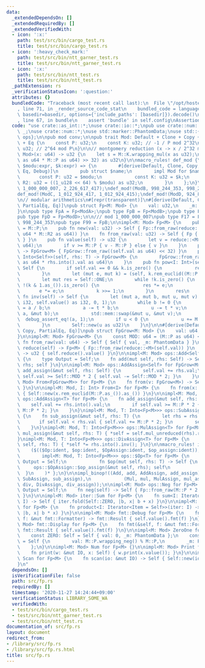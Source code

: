 ```yaml
---
data:
  _extendedDependsOn: []
  _extendedRequiredBy: []
  _extendedVerifiedWith:
  - icon: ':x:'
    path: test/src/bin/cargo_test.rs
    title: test/src/bin/cargo_test.rs
  - icon: ':heavy_check_mark:'
    path: test/src/bin/ntt_garner_test.rs
    title: test/src/bin/ntt_garner_test.rs
  - icon: ':x:'
    path: test/src/bin/ntt_test.rs
    title: test/src/bin/ntt_test.rs
  _pathExtension: rs
  _verificationStatusIcon: ':question:'
  attributes: {}
  bundledCode: "Traceback (most recent call last):\n  File \"/opt/hostedtoolcache/Python/3.9.0/x64/lib/python3.9/site-packages/onlinejudge_verify/documentation/build.py\"\
    , line 71, in _render_source_code_stat\n    bundled_code = language.bundle(stat.path,\
    \ basedir=basedir, options={'include_paths': [basedir]}).decode()\n  File \"/opt/hostedtoolcache/Python/3.9.0/x64/lib/python3.9/site-packages/onlinejudge_verify/languages/user_defined.py\"\
    , line 67, in bundle\n    assert 'bundle' in self.config\nAssertionError\n"
  code: "use crate::as_int::*;\nuse crate::io::*;\npub use crate::num::ZeroOne as\
    \ _;\nuse crate::num::*;\nuse std::marker::PhantomData;\nuse std::{fmt, iter,\
    \ ops};\n\npub mod conv;\n\npub trait Mod: Default + Clone + Copy + PartialEq\
    \ + Eq {\n    const P: u32;\n    const K: u32; // -1 / P mod 2^32\n    const R2:\
    \ u32; // 2^64 mod P\n}\n\n// montgomery reduction (x -> x / 2^32 mod P)\nfn reduce<M:\
    \ Mod>(x: u64) -> u32 {\n    let s = M::K.wrapping_mul(x as u32);\n    ((x + s\
    \ as u64 * M::P as u64) >> 32) as u32\n}\n\nmacro_rules! def_mod {\n    ($name:ident,\
    \ $modu:expr, $k:expr) => {\n        #[derive(Default, Clone, Copy, PartialEq,\
    \ Eq, Debug)]\n        pub struct $name;\n        impl Mod for $name {\n     \
    \       const P: u32 = $modu;\n            const K: u32 = $k;\n            const\
    \ R2: u32 = ((1_u128 << 64) % $modu) as u32;\n        }\n    };\n}\n\ndef_mod!(ModA,\
    \ 1_000_000_007, 2_226_617_417);\ndef_mod!(ModB, 998_244_353, 998_244_351);\n\
    def_mod!(ModC, 1_012_924_417, 1_012_924_415);\ndef_mod!(ModD, 924_844_033, 924_844_031);\n\
    \n// modular arithmetics\n#[repr(transparent)]\n#[derive(Default, Clone, Copy,\
    \ PartialEq, Eq)]\npub struct Fp<M: Mod> {\n    val: u32,\n    _m: PhantomData<M>,\n\
    }\n\npub type FpA = Fp<ModA>;\npub type FpB = Fp<ModB>;\npub type FpC = Fp<ModC>;\n\
    pub type FpD = Fp<ModD>;\n\n/// mod 1_000_000_007\npub type F17 = FpA;\n/// mod\
    \ 998_244_353\npub type F99 = FpB;\n\nimpl<M: Mod> Fp<M> {\n    pub const P: u32\
    \ = M::P;\n    pub fn new(val: u32) -> Self { Fp::from_raw(reduce::<M>(val as\
    \ u64 * M::R2 as u64)) }\n    fn from_raw(val: u32) -> Self { Fp { val, _m: PhantomData\
    \ } }\n    pub fn value(self) -> u32 {\n        let v = reduce::<M>(self.val as\
    \ u64);\n        if v >= M::P { v - M::P } else { v }\n    }\n    pub fn grow(self)\
    \ -> FpGrow<M> { FpGrow::from_raw((self.val as u64) << 32) }\n    pub fn mul_unreduced<T:\
    \ Into<Self>>(self, rhs: T) -> FpGrow<M> {\n        FpGrow::from_raw(self.val\
    \ as u64 * rhs.into().val as u64)\n    }\n    pub fn pow<I: Int>(self, k: I) ->\
    \ Self {\n        if self.val == 0 && k.is_zero() {\n            return Self::new(1);\n\
    \        }\n        let (mut e, mut k) = (self, k.rem_euclid((M::P - 1).as_()));\n\
    \        let mut res = Self::ONE;\n        while !k.is_zero() {\n            if\
    \ !(k & 1.as_()).is_zero() {\n                res *= e;\n            }\n     \
    \       e *= e;\n            k >>= 1;\n        }\n        res\n    }\n    pub\
    \ fn inv(self) -> Self {\n        let (mut a, mut b, mut u, mut v) = (M::P as\
    \ i32, self.value() as i32, 0, 1);\n        while b != 0 {\n            let t\
    \ = a / b;\n            a -= t * b;\n            u -= t * v;\n            std::mem::swap(&mut\
    \ a, &mut b);\n            std::mem::swap(&mut u, &mut v);\n        }\n      \
    \  debug_assert_eq!(a, 1);\n        if u < 0 {\n            u += M::P as i32;\n\
    \        }\n        Self::new(u as u32)\n    }\n}\n\n#[derive(Default, Clone,\
    \ Copy, PartialEq, Eq)]\npub struct FpGrow<M: Mod> {\n    val: u64,\n    _m: PhantomData<M>,\n\
    }\n\nimpl<M: Mod> FpGrow<M> {\n    const MOD: u64 = (M::P as u64) << 32;\n   \
    \ fn from_raw(val: u64) -> Self { Self { val, _m: PhantomData } }\n    pub fn\
    \ reduce(self) -> Fp<M> { Fp::from_raw(reduce::<M>(self.val)) }\n    pub fn value(self)\
    \ -> u32 { self.reduce().value() }\n}\n\nimpl<M: Mod> ops::Add<Self> for FpGrow<M>\
    \ {\n    type Output = Self;\n    fn add(mut self, rhs: Self) -> Self { self +=\
    \ rhs; self }\n}\n\nimpl<M: Mod> ops::AddAssign<Self> for FpGrow<M> {\n    fn\
    \ add_assign(&mut self, rhs: Self) {\n        self.val += rhs.val;\n        if\
    \ self.val >= Self::MOD * 2 { self.val -= Self::MOD * 2; }\n    }\n}\n\nimpl<M:\
    \ Mod> From<FpGrow<M>> for Fp<M> {\n    fn from(v: FpGrow<M>) -> Self { v.reduce()\
    \ }\n}\n\nimpl<M: Mod, I: Int> From<I> for Fp<M> {\n    fn from(x: I) -> Self\
    \ { Self::new(x.rem_euclid(M::P.as_()).as_()) }\n}\n\nimpl<M: Mod, T: Into<Fp<M>>>\
    \ ops::AddAssign<T> for Fp<M> {\n    fn add_assign(&mut self, rhs: T) {\n    \
    \    self.val += rhs.into().val;\n        if self.val >= M::P * 2 { self.val -=\
    \ M::P * 2; }\n    }\n}\nimpl<M: Mod, T: Into<Fp<M>>> ops::SubAssign<T> for Fp<M>\
    \ {\n    fn sub_assign(&mut self, rhs: T) {\n        let rhs = rhs.into();\n \
    \       if self.val < rhs.val { self.val += M::P * 2; }\n        self.val -= rhs.val;\n\
    \    }\n}\nimpl<M: Mod, T: Into<Fp<M>>> ops::MulAssign<T> for Fp<M> {\n    fn\
    \ mul_assign(&mut self, rhs: T) { *self = self.mul_unreduced(rhs).reduce(); }\n\
    }\nimpl<M: Mod, T: Into<Fp<M>>> ops::DivAssign<T> for Fp<M> {\n    fn div_assign(&mut\
    \ self, rhs: T) { *self *= rhs.into().inv(); }\n}\n\nmacro_rules! impl_binop {\n\
    \    ($(($Op:ident, $op:ident, $OpAssign:ident, $op_assign:ident)),*) => { $(\n\
    \        impl<M: Mod, T: Into<Fp<M>>> ops::$Op<T> for Fp<M> {\n            type\
    \ Output = Self;\n            fn $op(mut self, rhs: T) -> Self {\n           \
    \     ops::$OpAssign::$op_assign(&mut self, rhs); self\n            }\n      \
    \  }\n    )* };\n}\n\nimpl_binop!((Add, add, AddAssign, add_assign), (Sub, sub,\
    \ SubAssign, sub_assign),\n            (Mul, mul, MulAssign, mul_assign), (Div,\
    \ div, DivAssign, div_assign));\n\nimpl<M: Mod> ops::Neg for Fp<M> {\n    type\
    \ Output = Self;\n    fn neg(self) -> Self { Fp::from_raw(M::P * 2 - self.val)\
    \ }\n}\n\nimpl<M: Mod> iter::Sum for Fp<M> {\n    fn sum<I: Iterator<Item = Self>>(iter:\
    \ I) -> Self { iter.fold(Self::ZERO, |b, x| b + x) }\n}\n\nimpl<M: Mod> iter::Product\
    \ for Fp<M> {\n    fn product<I: Iterator<Item = Self>>(iter: I) -> Self { iter.fold(Self::ONE,\
    \ |b, x| b * x) }\n}\n\nimpl<M: Mod> fmt::Debug for Fp<M> {\n    fn fmt(&self,\
    \ f: &mut fmt::Formatter) -> fmt::Result { self.value().fmt(f) }\n}\n\nimpl<M:\
    \ Mod> fmt::Display for Fp<M> {\n    fn fmt(&self, f: &mut fmt::Formatter) ->\
    \ fmt::Result { self.value().fmt(f) }\n}\n\nimpl<M: Mod> ZeroOne for Fp<M> {\n\
    \    const ZERO: Self = Self { val: 0, _m: PhantomData };\n    const ONE: Self\
    \ = Self {\n        val: M::P.wrapping_neg() % M::P,\n        _m: PhantomData,\n\
    \    };\n}\n\nimpl<M: Mod> Num for Fp<M> {}\n\nimpl<M: Mod> Print for Fp<M> {\n\
    \    fn print(w: &mut IO, x: Self) { w.print(x.value()); }\n}\n\nimpl<M: Mod>\
    \ Scan for Fp<M> {\n    fn scan(io: &mut IO) -> Self { Self::new(io.scan()) }\n\
    }\n"
  dependsOn: []
  isVerificationFile: false
  path: src/fp.rs
  requiredBy: []
  timestamp: '2020-11-27 14:24:44+09:00'
  verificationStatus: LIBRARY_SOME_WA
  verifiedWith:
  - test/src/bin/cargo_test.rs
  - test/src/bin/ntt_garner_test.rs
  - test/src/bin/ntt_test.rs
documentation_of: src/fp.rs
layout: document
redirect_from:
- /library/src/fp.rs
- /library/src/fp.rs.html
title: src/fp.rs
---
```

